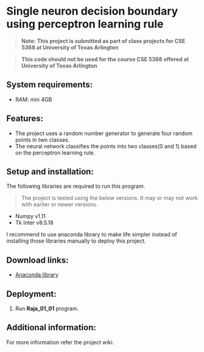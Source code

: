 # Single neuron decision boundary using perceptron learning rule

>**Note: This project is submitted as part of class projects for CSE 5368 at University of Texas Arlington**

>**This code should not be used for the course CSE 5368 offered at University of Texas Arlington**

## System requirements:

* RAM: min 4GB

## Features:

* The project uses a random number generator to generate four random points in two classes.
* The neural network classifies the points into two classes(0 and 1) based on the perceptron learning rule.

## Setup and installation:

The following libraries are required to run this program.

> The project is tested using the below versions. It may or may not work with earlier or newer versions.

* Numpy v1.11
* Tk Inter v8.5.18

I recommend to use anaconda library to make life simpler instead of installing those libraries manually to deploy this project.

## Download links:

* [Anaconda library](https://www.anaconda.com/download)

## Deployment:

1. Run **Raja_01_01** program. 

## Additional information:

For more information refer the project wiki.
